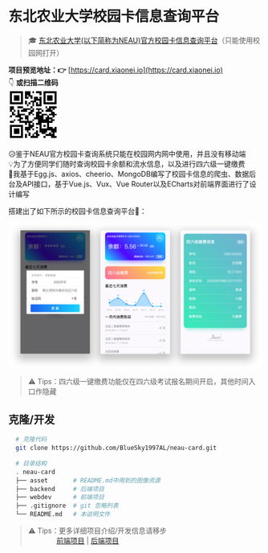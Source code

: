 # 东北农业大学校园卡信息查询平台

> &#x1F393; [东北农业大学(以下简称为NEAU)官方校园卡信息查询平台](http://card.neau.edu.cn)（只能使用校园网打开）

**项目预览地址：&#x1F449;** [https://card.xiaonei.io](https://card.xiaonei.io)  
&#x1F447; **或扫描二维码**  
![二维码](asset/qr_code.png)

&#x1F625;鉴于NEAU官方校园卡查询系统只能在校园网内网中使用，并且没有移动端  
&#x1F4A1;为了方便同学们随时查询校园卡余额和流水信息，以及进行四六级一键缴费  
&#x1F4AA;我基于Egg.js、axios、cheerio、MongoDB编写了校园卡信息的爬虫、数据后台及API接口，基于Vue.js、Vux、Vue Router以及ECharts对前端界面进行了设计编写

搭建出了如下所示的校园卡信息查询平台&#x1F308;：

![预览](asset/preview.png)

> &#x26A0; Tips：四六级一键缴费功能仅在四六级考试报名期间开启，其他时间入口作隐藏

## 克隆/开发

```bash
  # 克隆代码
  git clone https://github.com/BlueSky1997AL/neau-card.git
```

```bash
  # 目录结构
  . neau-card
  ├── asset       # README.md中用到的图像资源
  ├── backend     # 后端项目
  ├── webdev      # 前端项目
  ├── .gitignore  # git 忽略列表
  └── README.md   # 本说明文件
```

> &#x26A0; Tips：更多详细项目介绍/开发信息请移步  
  　　　　[前端项目](https://github.com/BlueSky1997AL/neau-card/tree/master/webdev) | [后端项目](https://github.com/BlueSky1997AL/neau-card/tree/master/backend)

